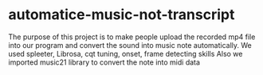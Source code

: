 # automatice-music-not-transcript
The purpose of this project is to make people upload the recorded mp4 file into our program and convert the sound into music note automatically. 
We used spleeter, Librosa, cqt tuning, onset, frame detecting skills
Also we imported music21 library to convert the note into midi data
